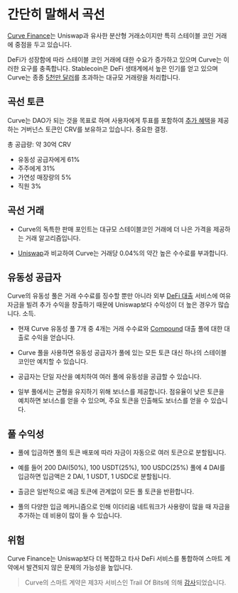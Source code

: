 # 간단히 말해서 곡선

[Curve Finance](https://curve.fi)는 Uniswap과 유사한 분산형 거래소이지만 특히 스테이블 코인 거래에 중점을 두고 있습니다.

DeFi가 성장함에 따라 스테이블 코인 거래에 대한 수요가 증가하고 있으며 Curve는 이러한 요구를 충족합니다. Stablecoin은 DeFi 생태계에서 높은 인기를 얻고 있으며 Curve는 종종 [5천만 달러](https://www.curve.fi/dailystats)를 초과하는 대규모 거래량을 처리합니다.

## 곡선 토큰

Curve는 DAO가 되는 것을 목표로 하며 사용자에게 투표를 포함하여 [추가 혜택](https://guides.curve.fi/crv-launches-curve-dao-and-crv/)을 제공하는 거버넌스 토큰인 CRV를 보유하고 있습니다. 중요한 결정.

총 공급량: 약 30억 CRV

- 유동성 공급자에게 61%
- 주주에게 31%
- 가연성 매장량의 5%
- 직원 3%

## 곡선 거래

- Curve의 독특한 판매 포인트는 대규모 스테이블코인 거래에 더 나은 가격을 제공하는 거래 알고리즘입니다.

- [Uniswap](../../token_guides/ko/uniswap.md)과 비교하여 Curve는 거래당 0.04%의 약간 높은 수수료를 부과합니다.

## 유동성 공급자

Curve의 유동성 풀은 거래 수수료를 징수할 뿐만 아니라 외부 [DeFi 대출](../../defi/ko/4-lending-protocols.md) 서비스에 여유 자금을 빌려 추가 수익을 창출하기 때문에 Uniswap보다 수익성이 더 높은 경우가 많습니다. 소득.

- 현재 Curve 유동성 풀 7개 중 4개는 거래 수수료와 [Compound](../../token_guides/ko/compound.md) 대출 풀에 대한 대출로 수익을 얻습니다.

- Curve 풀을 사용하면 유동성 공급자가 풀에 있는 모든 토큰 대신 하나의 스테이블코인만 예치할 수 있습니다.

- 공급자는 단일 자산을 예치하여 여러 풀에 유동성을 공급할 수 있습니다.

- 일부 풀에서는 균형을 유지하기 위해 보너스를 제공합니다. 점유율이 낮은 토큰을 예치하면 보너스를 얻을 수 있으며, 주요 토큰을 인출해도 보너스를 얻을 수 있습니다.

## 풀 수익성

- 풀에 입금하면 풀의 토큰 배포에 따라 자금이 자동으로 여러 토큰으로 분할됩니다.

- 예를 들어 200 DAI(50%), 100 USDT(25%), 100 USDC(25%) 풀에 4 DAI를 입금하면 입금액은 2 DAI, 1 USDT, 1 USDC로 분할됩니다.

- 출금은 일반적으로 예금 토큰에 관계없이 모든 풀 토큰을 반환합니다.

- 풀의 다양한 입금 메커니즘으로 인해 이더리움 네트워크가 사용량이 많을 때 자금을 추가하는 데 비용이 많이 들 수 있습니다.

## 위험

Curve Finance는 Uniswap보다 더 복잡하고 타사 DeFi 서비스를 통합하여 스마트 계약에서 발견되지 않은 문제의 가능성을 높입니다.

> Curve의 스마트 계약은 제3자 서비스인 Trail Of Bits에 의해 [감사](https://www.curve.fi/audits)되었습니다.